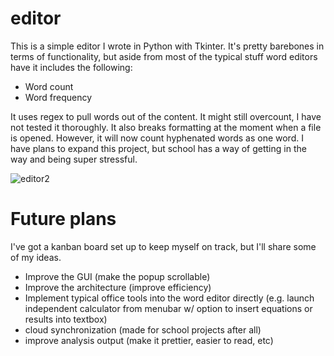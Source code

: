 # editor

This is a simple editor I wrote in Python with Tkinter. It's pretty barebones in terms of functionality, but aside from most of the typical stuff word editors have it includes the following:

- Word count
- Word frequency

It uses regex to pull words out of the content. It might still overcount, I have not tested it thoroughly. It also breaks formatting at the moment when a file is opened. However, it will now count hyphenated words as one word. I have plans to expand this project, but school has a way of getting in the way and being super stressful.


![editor2](https://user-images.githubusercontent.com/19524084/113521255-4c0c2800-9566-11eb-9f1e-1fab421be472.png)

# Future plans
I've got a kanban board set up to keep myself on track, but I'll share some of my ideas. 

- Improve the GUI (make the popup scrollable)
- Improve the architecture (improve efficiency)
- Implement typical office tools into the word editor directly (e.g. launch independent calculator from menubar w/ option to insert equations or results into textbox)
- cloud synchronization (made for school projects after all)
- improve analysis output (make it prettier, easier to read, etc)
